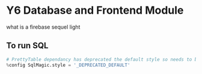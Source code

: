 # Y6 Database and Frontend Module
 what is a firebase sequel light

## To run SQL
```py
# PrettyTable dependancy has deprecated the default style so needs to be explicitly configured
%config SqlMagic.style = '_DEPRECATED_DEFAULT'
```